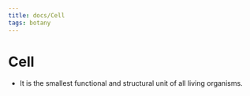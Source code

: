 ```yaml
---
title: docs/Cell
tags: botany
---
```


# Cell
- It is the smallest functional and structural unit of all living organisms.